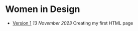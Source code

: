 # Women in Design
- [Version 1](https://eleventhirty.github.io/women-in-design/index-one.html)
*13 November 2023*
Creating my first HTML page